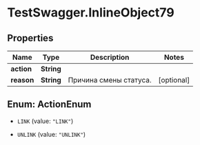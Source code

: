 # TestSwagger.InlineObject79

## Properties

Name | Type | Description | Notes
------------ | ------------- | ------------- | -------------
**action** | **String** |  | 
**reason** | **String** | Причина смены статуса. | [optional] 



## Enum: ActionEnum


* `LINK` (value: `"LINK"`)

* `UNLINK` (value: `"UNLINK"`)




